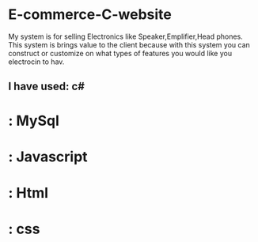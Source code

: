 # E-commerce-C-website

My system is for selling Electronics like Speaker,Emplifier,Head phones.
This system is brings value to the client because with this system you can construct or customize on what types of
features you would like you electrocin to hav.
## I have used: c#
#             : MySql
#             : Javascript
#             : Html
#             : css
              
